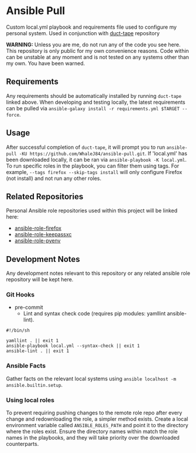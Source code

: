 # Ansible Pull

Custom local.yml playbook and requirements file used to configure my personal system. Used in conjunction with [duct-tape](https://github.com/WhaleJ84/duct-tape/) repository

**WARNING:** Unless you are me, do not run any of the code you see here. This repository is only public for my own convenience reasons. Code within can be unstable at any moment and is not tested on any systems other than my own. You have been warned.

## Requirements

Any requirements should be automatically installed by running `duct-tape` linked above.
When developing and testing locally, the latest requirements can be pulled via `ansible-galaxy install -r requirements.yml $TARGET --force`.

## Usage

After successful completion of `duct-tape`, it will prompt you to run `ansible-pull -KU https://github.com/WhaleJ84/ansible-pull.git`.
If 'local.yml' has been downloaded locally, it can be ran via `ansible-playbook -K local.yml`.
To run specific roles in the playbook, you can filter them using tags.
For example, `--tags firefox --skip-tags install` will only configure Firefox (not install) and not run any other roles.

## Related Repositories

Personal Ansible role repositories used within this project will be linked here:

- [ansible-role-firefox](https://github.com/WhaleJ84/ansible-role-firefox)
- [ansible-role-keepassxc](https://github.com/WhaleJ84/ansible-role-keepassxc)
- [ansible-role-pyenv](https://github.com/WhaleJ84/ansible-role-pyenv)

## Development Notes

Any development notes relevant to this repository or any related ansible role repository will be kept here.

### Git Hooks

- pre-commit
	- Lint and syntax check code (requires pip modules: yamllint ansible-lint).

```shell
#!/bin/sh

yamllint . || exit 1
ansible-playbook local.yml --syntax-check || exit 1
ansible-lint . || exit 1
``` 

### Ansible Facts

Gather facts on the relevant local systems using `ansible localhost -m ansible.builtin.setup`.

### Using local roles

To prevent requiring pushing changes to the remote role repo after every change and redownloading the role, a simpler method exists.
Create a local environment variable called `ANSIBLE_ROLES_PATH` and point it to the directory where the roles exist.
Ensure the directory names within match the role names in the playbooks, and they will take priority over the downloaded counterparts.
